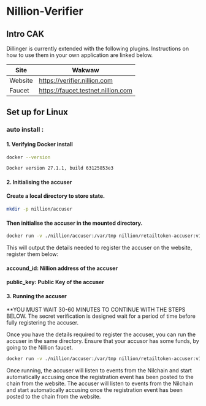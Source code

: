 # Nillion-Verifier

## Intro CAK

Dillinger is currently extended with the following plugins.
Instructions on how to use them in your own application are linked below.

| Site | Wakwaw |
| ------ | ------ |
| Website | https://verifier.nillion.com |
| Faucet |  https://faucet.testnet.nillion.com |




## Set up for Linux



### auto install : 

#### 1. Verifying Docker install
```sh
docker --version
```

```sh
Docker version 27.1.1, build 63125853e3
```




#### 2. Initialising the accuser
 
#### Create a local directory to store state.

   ```sh
   mkdir -p nillion/accuser
   ```

#### Then initialise the accuser in the mounted directory.
```sh
docker run -v ./nillion/accuser:/var/tmp nillion/retailtoken-accuser:v1.0.0 initialise
```
This will output the details needed to register the accuser on the website, register them below:

#### accound_id: Nillion address of the accuser
#### public_key: Public Key of the accuser








#### 3. Running the accuser


**YOU MUST WAIT 30-60 MINUTES TO CONTINUE WITH THE STEPS BELOW. The secret verification is designed wait for a period of time before fully registering the accuser.

Once you have the details required to register the accuser, you can run the accuser in the same directory. Ensure that your accusor has some funds, by going to the Nillion faucet.
   ```sh
docker run -v ./nillion/accuser:/var/tmp nillion/retailtoken-accuser:v1.0.0 accuse --rpc-endpoint "https://testnet-nillion-rpc.lavenderfive.com" --block-start 5129969
   ```

Once running, the accuser will listen to events from the Nilchain and start automatically accusing once the registration event has been posted to the chain from the website. The accuser will listen to events from the Nilchain and start automatically accusing once the registration event has been posted to the chain from the website.
















